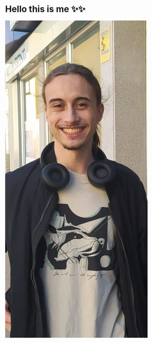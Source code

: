 # Hello this is me ✨✨

![It's me!](/src/images/Imagen%20de%20WhatsApp%202024-10-05%20a%20las%2011.26.14_f3f71cfb.jpg#profileImage)
<!--
**VioletGminisJ25/VioletGminisJ25** is a ✨ _special_ ✨ repository because its `README.md` (this file) appears on your GitHub profile.

Here are some ideas to get you started:

- 🔭 I’m currently working on ...
- 🌱 I’m currently learning ...
- 👯 I’m looking to collaborate on ...
- 🤔 I’m looking for help with ...
- 💬 Ask me about ...
- 📫 How to reach me: ...
- 😄 Pronouns: ...
- ⚡ Fun fact: ...
-->
